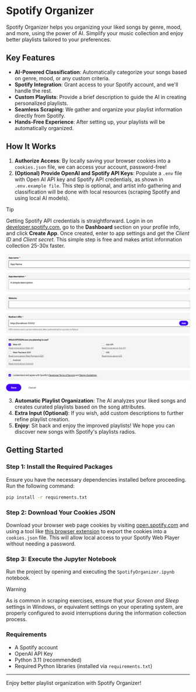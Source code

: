 # Spotify Organizer

Spotify Organizer helps you organizing your liked songs by genre, mood, and more, using the power of AI. Simplify your music collection and enjoy better playlists tailored to your preferences.

## Key Features
- **AI-Powered Classification**: Automatically categorize your songs based on genre, mood, or any custom criteria.
- **Spotify Integration**: Grant access to your Spotify account, and we'll handle the rest.
- **Custom Playlists**: Provide a brief description to guide the AI in creating personalized playlists.
- **Seamless Scraping**: We gather and organize your playlist information directly from Spotify.
- **Hands-Free Experience**: After setting up, your playlists will be automatically organized.

## How It Works
1. **Authorize Access**: By locally saving your browser cookies into a `cookies.json` file, we can access your account, password-free!
2. **(Optional) Provide OpenAI and Spotify API Keys**: Populate a `.env` file with Open AI API key and Spotify API credentials, as shown in `.env.example file`. This step is optional, and artist info gathering and classification will be done with local resources (scraping Spotify and using local AI models).

> [!TIP]
> Getting Spotify API credentials is straightforward. Login in on [developer.spotify.com](https://developer.spotify.com/), go to the **Dashboard** section on your profile info, and click **Create App**. Once created, enter to app settings and get the *Client ID* and *Client secret*. This simple step is free and makes artist information collection 25-30x faster.

![App creation example](https://github.com/dairomorales5/SpotifyOrganizer/blob/main/CreateSpotifyAPIApp.png?raw=true|width=10)


3. **Automatic Playlist Organization**: The AI analyzes your liked songs and creates curated playlists based on the song attributes.
4. **Extra Input (Optional)**: If you wish, add custom descriptions to further refine playlist creation.
5. **Enjoy**: Sit back and enjoy the improved playlists! We hope you can discover new songs with Spotify's playlists radios.

## Getting Started

### Step 1: Install the Required Packages
Ensure you have the necessary dependencies installed before proceeding. Run the following command:

```bash
pip install -r requirements.txt
```

### Step 2: Download Your Cookies JSON

Download your browser web page cookies by visiting [open.spotify.com](https://open.spotify.com/) and using a tool like [this browser extension](https://chromewebstore.google.com/detail/export-cookie-json-file-f/nmckokihipjgplolmcmjakknndddifde) to export the cookies into a `cookies.json` file. This will allow local access to your Spotify Web Player without needing a password.


### Step 3: Execute the Jupyter Notebook
Run the project by opening and executing the `SpotifyOrganizer.ipynb` notebook.

> [!WARNING]
> As is common in scraping exercises, ensure that your *Screen and Sleep* settings in Windows, or equivalent settings on your operating system, are properly configured to avoid interruptions during the information collection process.

### Requirements
- A Spotify account
- OpenAI API Key
- Python 3.11 (recommended)
- Required Python libraries (installed via `requirements.txt`)

---
Enjoy better playlist organization with Spotify Organizer!